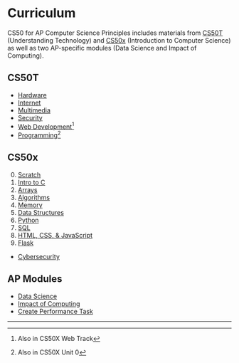 # Curriculum

CS50 for AP Computer Science Principles includes materials from [CS50T](https://cs50.harvard.edu/ap/2023/curriculum/#cs50t) (Understanding Technology) and [CS50x](https://cs50.harvard.edu/ap/2023/curriculum/#cs50x) (Introduction to Computer Science) as well as two AP-specific modules (Data Science and Impact of Computing).

## CS50T

* [Hardware](hardware)
* [Internet](internet)
* [Multimedia](multimedia)
* [Security](security)
* [Web Development](https://cs50.harvard.edu/ap/2023/curriculum/technology/weeks/web_development/)[^1]
* [Programming](https://cs50.harvard.edu/ap/2023/curriculum/technology/weeks/programming/)[^2]

[^1]: Also in CS50X Web Track  
[^2]: Also in CS50X Unit 0

## CS50x

0. [Scratch](0)
1. [Intro to C](https://cs50.harvard.edu/ap/2023/curriculum/x/weeks/1/)
2. [Arrays](https://cs50.harvard.edu/ap/2023/curriculum/x/weeks/2/)
3. [Algorithms](https://cs50.harvard.edu/ap/2023/curriculum/x/weeks/3/)
4. [Memory](https://cs50.harvard.edu/ap/2023/curriculum/x/weeks/4/)
5. [Data Structures](https://cs50.harvard.edu/ap/2023/curriculum/x/weeks/5/)
6. [Python](https://cs50.harvard.edu/ap/2023/curriculum/x/weeks/6/)
7. [SQL](https://cs50.harvard.edu/ap/2023/curriculum/x/weeks/7/)
8. [HTML, CSS, & JavaScript](https://cs50.harvard.edu/ap/2023/curriculum/x/weeks/8/)
9. [Flask](https://cs50.harvard.edu/ap/2023/curriculum/x/weeks/9/)
* [Cybersecurity](https://cs50.harvard.edu/ap/2023/curriculum/x/weeks/cybersecurity/)

## AP Modules

* [Data Science](data_science)
* [Impact of Computing](impact_of_computing)
* [Create Performance Task](cpt)

***
